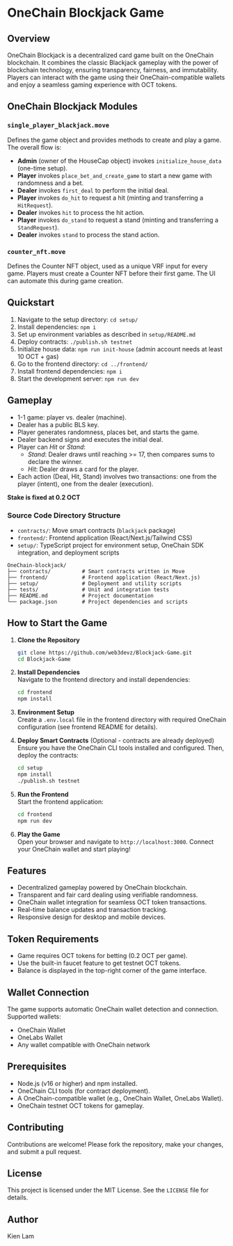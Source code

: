 # OneChain Blockjack Game

## Overview
OneChain Blockjack is a decentralized card game built on the OneChain blockchain. It combines the classic Blackjack gameplay with the power of blockchain technology, ensuring transparency, fairness, and immutability. Players can interact with the game using their OneChain-compatible wallets and enjoy a seamless gaming experience with OCT tokens.

## OneChain Blockjack Modules

### `single_player_blackjack.move`

Defines the game object and provides methods to create and play a game. The overall flow is:

- **Admin** (owner of the HouseCap object) invokes `initialize_house_data` (one-time setup).
- **Player** invokes `place_bet_and_create_game` to start a new game with randomness and a bet.
- **Dealer** invokes `first_deal` to perform the initial deal.
- **Player** invokes `do_hit` to request a hit (minting and transferring a `HitRequest`).
- **Dealer** invokes `hit` to process the hit action.
- **Player** invokes `do_stand` to request a stand (minting and transferring a `StandRequest`).
- **Dealer** invokes `stand` to process the stand action.

### `counter_nft.move`

Defines the Counter NFT object, used as a unique VRF input for every game. Players must create a Counter NFT before their first game. The UI can automate this during game creation.

## Quickstart

1. Navigate to the setup directory: `cd setup/`
2. Install dependencies: `npm i`
3. Set up environment variables as described in `setup/README.md`
4. Deploy contracts: `./publish.sh testnet`
5. Initialize house data: `npm run init-house` (admin account needs at least 10 OCT + gas)
6. Go to the frontend directory: `cd ../frontend/`
7. Install frontend dependencies: `npm i`
8. Start the development server: `npm run dev`

## Gameplay

- 1-1 game: player vs. dealer (machine).
- Dealer has a public BLS key.
- Player generates randomness, places bet, and starts the game.
- Dealer backend signs and executes the initial deal.
- Player can _Hit_ or _Stand_:
    - _Stand_: Dealer draws until reaching >= 17, then compares sums to declare the winner.
    - _Hit_: Dealer draws a card for the player.
- Each action (Deal, Hit, Stand) involves two transactions: one from the player (intent), one from the dealer (execution).

**Stake is fixed at 0.2 OCT**

### Source Code Directory Structure

- `contracts/`: Move smart contracts (`blackjack` package)
- `frontend/`: Frontend application (React/Next.js/Tailwind CSS)
- `setup/`: TypeScript project for environment setup, OneChain SDK integration, and deployment scripts

```
OneChain-blockjack/
├── contracts/          # Smart contracts written in Move
├── frontend/           # Frontend application (React/Next.js)
├── setup/              # Deployment and utility scripts
├── tests/              # Unit and integration tests
├── README.md           # Project documentation
└── package.json        # Project dependencies and scripts
```

## How to Start the Game
1. **Clone the Repository**  
    ```bash
    git clone https://github.com/web3devz/Blockjack-Game.git
    cd Blockjack-Game
    ```

2. **Install Dependencies**  
    Navigate to the frontend directory and install dependencies:
    ```bash
    cd frontend
    npm install
    ```

3. **Environment Setup**  
    Create a `.env.local` file in the frontend directory with required OneChain configuration (see frontend README for details).

4. **Deploy Smart Contracts** (Optional - contracts are already deployed)
    Ensure you have the OneChain CLI tools installed and configured. Then, deploy the contracts:  
    ```bash
    cd setup
    npm install
    ./publish.sh testnet
    ```

5. **Run the Frontend**  
    Start the frontend application:  
    ```bash
    cd frontend
    npm run dev
    ```

6. **Play the Game**  
    Open your browser and navigate to `http://localhost:3000`. Connect your OneChain wallet and start playing!

## Features
- Decentralized gameplay powered by OneChain blockchain.
- Transparent and fair card dealing using verifiable randomness.
- OneChain wallet integration for seamless OCT token transactions.
- Real-time balance updates and transaction tracking.
- Responsive design for desktop and mobile devices.

## Token Requirements
- Game requires OCT tokens for betting (0.2 OCT per game).
- Use the built-in faucet feature to get testnet OCT tokens.
- Balance is displayed in the top-right corner of the game interface.

## Wallet Connection
The game supports automatic OneChain wallet detection and connection. Supported wallets:
- OneChain Wallet
- OneLabs Wallet
- Any wallet compatible with OneChain network

## Prerequisites
- Node.js (v16 or higher) and npm installed.
- OneChain CLI tools (for contract deployment).
- A OneChain-compatible wallet (e.g., OneChain Wallet, OneLabs Wallet).
- OneChain testnet OCT tokens for gameplay.

## Contributing
Contributions are welcome! Please fork the repository, make your changes, and submit a pull request.

## License
This project is licensed under the MIT License. See the `LICENSE` file for details.

## Author
Kien Lam

